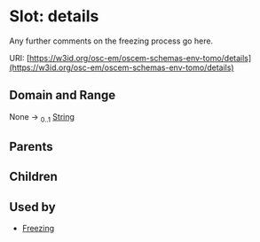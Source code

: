 
# Slot: details

Any further comments on the freezing process go here.

URI: [https://w3id.org/osc-em/oscem-schemas-env-tomo/details](https://w3id.org/osc-em/oscem-schemas-env-tomo/details)


## Domain and Range

None &#8594;  <sub>0..1</sub> [String](types/String.md)

## Parents


## Children


## Used by

 * [Freezing](Freezing.md)
